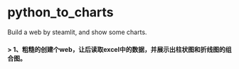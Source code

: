 # python_to_charts
Build a web by steamlit, and show some charts.
#### > 1、粗糙的创建个web，让后读取excel中的数据，并展示出柱状图和折线图的组合图。
